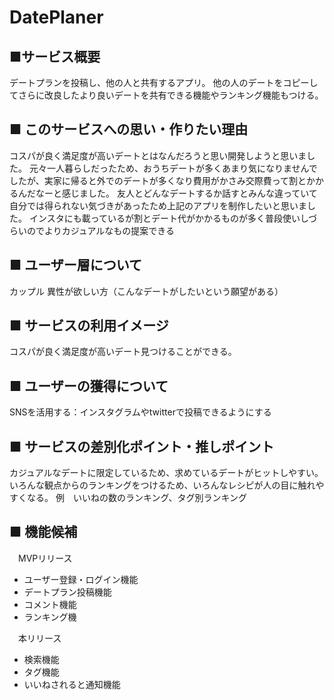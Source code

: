 # DatePlaner
## ■サービス概要
デートプランを投稿し、他の人と共有するアプリ。
他の人のデートをコピーしてさらに改良したより良いデートを共有できる機能やランキング機能もつける。

## ■ このサービスへの思い・作りたい理由
コスパが良く満足度が高いデートとはなんだろうと思い開発しようと思いました。
元々一人暮らしだったため、おうちデートが多くあまり気になりませんでしたが、実家に帰ると外でのデートが多くなり費用がかさみ交際費って割とかかるんだなーと感じました。
友人とどんなデートするか話すとみんな違っていて自分では得られない気づきがあったため上記のアプリを制作したいと思いました。
インスタにも載っているが割とデート代がかかるものが多く普段使いしづらいのでよりカジュアルなもの提案できる

## ■ ユーザー層について
カップル
異性が欲しい方（こんなデートがしたいという願望がある）

## ■ サービスの利用イメージ
コスパが良く満足度が高いデート見つけることができる。

## ■ ユーザーの獲得について
SNSを活用する：インスタグラムやtwitterで投稿できるようにする

## ■ サービスの差別化ポイント・推しポイント
カジュアルなデートに限定しているため、求めているデートがヒットしやすい。
いろんな観点からのランキングをつけるため、いろんなレシピが人の目に触れやすくなる。
 例　いいねの数のランキング、タグ別ランキング

## ■ 機能候補
　MVPリリース
* ユーザー登録・ログイン機能
* デートプラン投稿機能
* コメント機能
* ランキング機

　本リリース
* 検索機能
* タグ機能
* いいねされると通知機能
